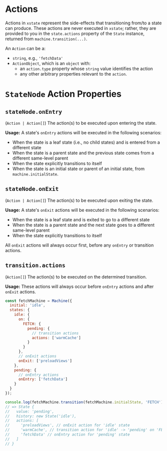 # Actions

Actions in `xstate` represent the side-effects that transitioning from/to a state can produce. These actions are never executed in `xstate`; rather, they are provided to you in the `state.actions` property of the `State` instance, returned from `machine.transition(...)`.

<!-- See the [executing actions](#TODO) guide for more information. -->

An `Action` can be a:
  - `string`, e.g., `'fetchData'`
  - `ActionObject`, which is an `object` with:
    - an `action.type` property whose `string` value identifies the action
    - any other arbitrary properties relevant to the `action`.

# `StateNode` Action Properties

## `stateNode.onEntry`

(`Action | Action[]`) The action(s) to be executed upon entering the state.

**Usage:** A state's `onEntry` actions will be executed in the following scenarios:
- When the state is a leaf state (i.e., no child states) and is entered from a different state
- When the state is a parent state and the previous state comes from a different same-level parent
- When the state explicitly transitions to itself
- When the state is an initial state or parent of an initial state, from `machine.initialState`.

## `stateNode.onExit`

(`Action | Action[]`) The action(s) to be executed upon exiting the state.

**Usage:** A state's `onExit` actions will be executed in the following scenarios:
- When the state is a leaf state and is exited to go to a different state
- When the state is a parent state and the next state goes to a different same-level parent
- When the state explicitly transitions to itself

All `onExit` actions will always occur first, before any `onEntry` or transition actions.

## `transition.actions`

(`Action[]`) The action(s) to be executed on the determined transition.

**Usage:** These actions will always occur before `onEntry` actions and after `onExit` actions.

```js
const fetchMachine = Machine({
  initial: 'idle',
  states: {
    idle: {
      on: {
        FETCH: {
          pending: {
            // transition actions
            actions: ['warmCache']
          }
        }
      },
      // onExit actions
      onExit: ['preloadViews']
    },
    pending: {
      // onEntry actions
      onEntry: ['fetchData']
    }
  }
});

console.log(fetchMachine.transition(fetchMachine.initialState, 'FETCH'));
// => State {
//   value: 'pending',
//   history: new State('idle'),
//   actions: [
//     'preloadViews', // onExit action for 'idle' state
//     'warmCache', // transition action for 'idle' -> 'pending' on 'FETCH'
//     'fetchData' // onEntry action for 'pending' state
//   ]
// }
```
